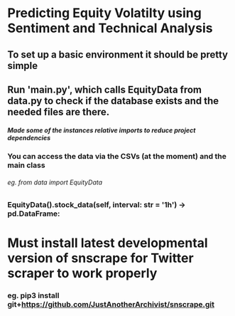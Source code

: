 # Predicting Equity Volatilty using Sentiment and Technical Analysis

## To set up a basic environment it should be pretty simple
## Run '__main__.py', which calls EquityData from data.py to check if the database exists and the needed files are there.
##### Made some of the instances relative imports to reduce project dependencies


### You can access the data via the CSVs (at the moment) and the main class
###### eg. from data import EquityData
### EquityData().stock_data(self, interval: str = '1h') -> pd.DataFrame:

# Must install latest developmental version of snscrape for Twitter scraper to work properly
### eg. pip3 install git+https://github.com/JustAnotherArchivist/snscrape.git
